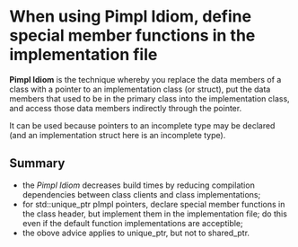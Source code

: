 When using Pimpl Idiom, define special member functions in the 
implementation file
===============================================================

**Pimpl Idiom** is the technique whereby you replace the data members
of a class with a pointer to an implementation class (or struct),
put the data members that used to be in the primary class into the
implementation class, and access those data members indirectly 
through the pointer.

It can be used because pointers to an incomplete type may be declared
(and an implementation struct here is an incomplete type).


Summary
-------

- the *Pimpl Idiom* decreases build times by reducing compilation
  dependencies between class clients and class implementations;
- for std::unique_ptr pImpl pointers, declare special member functions
  in the class header, but implement them in the implementation file;
  do this even if the default function implementations are acceptible;
- the obove advice applies to unique_ptr, but not to shared_ptr.

